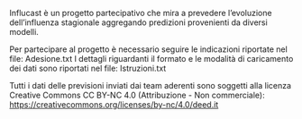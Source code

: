 Influcast è un progetto partecipativo che mira a prevedere l’evoluzione dell’influenza stagionale aggregando predizioni provenienti da diversi modelli.

Per partecipare al progetto è necessario seguire le indicazioni riportate nel file: Adesione.txt
I dettagli riguardanti il formato e le modalità di caricamento dei dati sono riportati nel file: Istruzioni.txt 

Tutti i dati delle previsioni inviati dai team aderenti sono soggetti alla licenza Creative Commons CC BY-NC 4.0 (Attribuzione - Non commerciale): https://creativecommons.org/licenses/by-nc/4.0/deed.it

